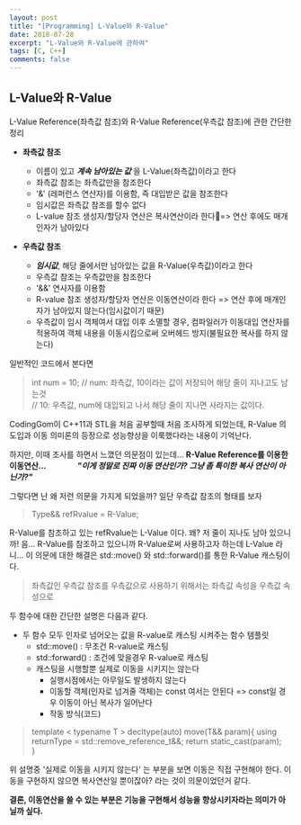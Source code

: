 ```yaml
---
layout: post
title: "[Programming] L-Value와 R-Value"
date: 2018-07-28
excerpt: "L-Value와 R-Value에 관하여"
tags: [C, C++]
comments: false
---
```


## L-Value와 R-Value

L-Value Reference(좌측값 참조)와 R-Value Reference(우측값 참조)에 관한 간단한 정리

- **좌측값 참조**
  * 이름이 있고 ***계속 남아있는 값*** 을 L-Value(좌측값)이라고 한다
  * 좌측값 참조는 좌측값만을 참조한다
  * '&' (레퍼런스 연산자)를 이용함, 즉 대입받은 값을 참조한다
  * 임시값은 좌측값 참조를 할수 없다
  * L-value 참조 생성자/할당자 연산은 복사연산이라 한다=> 연산 후에도 매개인자가 남아있다



- **우측값 참조**
  * ***임시값***, 해당 줄에서만 남아있는 값을 R-Value(우측값)이라고 한다
  * 우측값 참조는 우측값만을 참조한다
  * '&&' 연사자를 이용함
  *  R-value 참조 생성자/할당자 연산은 이동연산이라 한다
  => 연산 후에 매개인자가 남아있지 않는다(임시값이기 때문)
  * 우측값이 임시 객체여서 대입 이후 소멸할 경우, 컴파일러가 이동대입 연산자를 적용하여
  객체 내용을 이동시킴으로써 오버헤드 방지(불필요한 복사를 하지 않는다)

일반적인 코드에서 본다면
>int num = 10;
// num: 좌측값, 10이라는 값이 저장되어 해당 줄이 지나고도 남는것   
// 10: 우측값, num에  대입되고 나서  해당 줄이  지나면  사라지는 값이다.

CodingGom이 C++11과 STL을 처음 공부할때 처음 조사하게 되었는데, R-Value 의도입과
이동 의미론의 등장으로 성능향상을 이룩했다라는 내용이 기억난다.

하지만, 이때 조사를 하면서 느꼈던 의문점이 있는데... **R-Value Reference를 이용한 이동연산...**
&nbsp;&nbsp;&nbsp;&nbsp;&nbsp;&nbsp;&nbsp;&nbsp;&nbsp;&nbsp;&nbsp;&nbsp;   ***"이게 정말로 진짜 이동 연산인가? 그냥 좀 특이한 복사 연산이 아닌가?"***

그렇다면 난 왜 저런 의문을 가지게 되었을까? 일단 우측값 참조의 형태를 보자
> Type&& refRvalue = R-Value;

R-Value를 참조하고 있는 refRvalue는 L-Value 이다. 왜? 저 줄이 지나도 남아 있으니까!
음... R-Value를 참조하고 있으니까 R-Value로써 사용하고자 하는데 L-Value 라니...
이 의문에 대한 해결은 std::move() 와 std::forward()를 통한 R-Value 캐스팅이다.
> 좌측값인 우측값 참조를 우측값으로 사용하기 위해서는 좌측값 속성을 우측값 속성으로

두 함수에 대한 간단한 설명은 다음과 같다.
+ 두 함수 모두 인자로 넘어오는 값을 R-value로 캐스팅 시켜주는 함수 템플릿
    * std::move() : 무조건 R-value로 캐스팅
    * std::forward() : 조건에 맞을경우 R-value로 캐스팅
    * 캐스팅을 시행할뿐 실제로 이동을 시키지는 않는다
		* 실행시점에서는 아무일도 발생하지 않는다
		* 이동할 객체(인자로 넘겨줄 객체)는 const 여서는 안된다
			=> const일 경우 이동이 아닌 복사가 일어난다
		* 작동 방식(코드)    
> template < typename T > decltype(auto) move(T&& param){
> using returnType = std::remove_reference_t<T>&&;
> return static_cast<returnType>(param);  
> }


위 설명중 '실제로 이동을 시키지 않는다' 는 부분을 보면 이동은 직접 구현해야 한다.
이동을 구현하지 않으면 복사연산일 뿐이잖아? 라는 것이 의문이었던거 같다.

**결론, 이동연산을 쓸 수 있는 부분은 기능을 구현해서 성능을 향상시키자라는 의미가 아닐까 싶다.**
